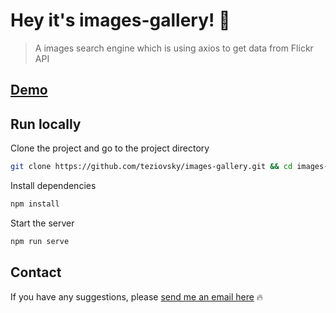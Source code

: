 # Hey it's images-gallery! 🤝

> A images search engine which is using axios to get data from Flickr API

## [Demo](https://teziovsky.github.io/images-gallery/)

## Run locally

Clone the project and go to the project directory

```bash
git clone https://github.com/teziovsky/images-gallery.git && cd images-gallery
```

Install dependencies

```bash
npm install
```

Start the server

```bash
npm run serve
```

## Contact

If you have any suggestions, please [send me an email here](mailto:jakub.soboczynski@icloud.com) 🔥
